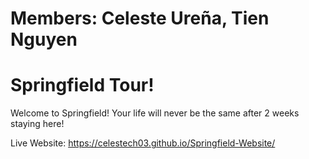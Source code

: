 # Members: Celeste Ureña, Tien Nguyen

# Springfield Tour!

Welcome to Springfield! Your life will never be the same after 2 weeks staying here!

Live Website: https://celestech03.github.io/Springfield-Website/
